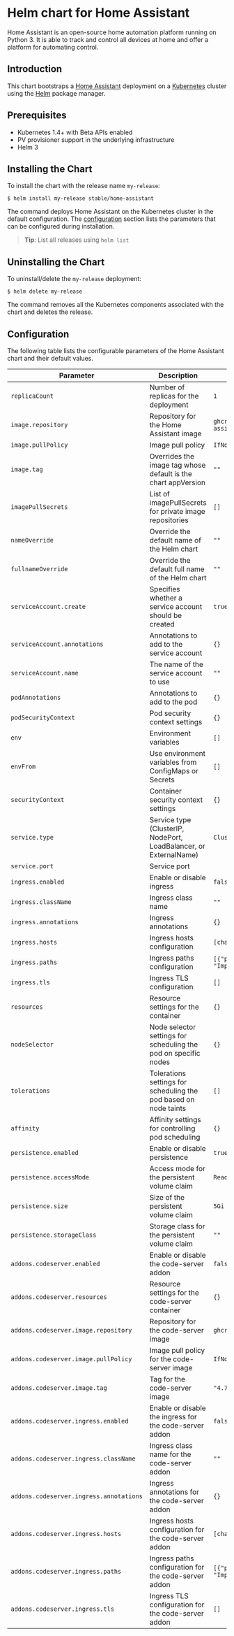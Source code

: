 # Helm chart for Home Assistant
Home Assistant is an open-source home automation platform running on Python 3.
It is able to track and control all devices at home and offer a platform for automating control.

## Introduction

This chart bootstraps a [Home Assistant](https://home-assistant.io) deployment on a [Kubernetes](http://kubernetes.io) cluster using the [Helm](https://helm.sh) package manager.

## Prerequisites

- Kubernetes 1.4+ with Beta APIs enabled
- PV provisioner support in the underlying infrastructure
- Helm 3
  
## Installing the Chart

To install the chart with the release name `my-release`:

```console
$ helm install my-release stable/home-assistant
```

The command deploys Home Assistant on the Kubernetes cluster in the default configuration. The [configuration](#configuration) section lists the parameters that can be configured during installation.

> **Tip**: List all releases using `helm list`

## Uninstalling the Chart

To uninstall/delete the `my-release` deployment:

```console
$ helm delete my-release
```

The command removes all the Kubernetes components associated with the chart and deletes the release.

## Configuration

The following table lists the configurable parameters of the Home Assistant chart and their default values.

| Parameter                        | Description                                                                                                        | Default                                  |
|----------------------------------|--------------------------------------------------------------------------------------------------------------------|------------------------------------------|
| `replicaCount`                   | Number of replicas for the deployment                                                                              | `1`                                      |
| `image.repository`               | Repository for the Home Assistant image                                                                            | `ghcr.io/home-assistant/home-assistant`  |
| `image.pullPolicy`               | Image pull policy                                                                                                  | `IfNotPresent`                           |
| `image.tag`                      | Overrides the image tag whose default is the chart appVersion                                                      | `""`                                     |
| `imagePullSecrets`               | List of imagePullSecrets for private image repositories                                                            | `[]`                                     |
| `nameOverride`                   | Override the default name of the Helm chart                                                                        | `""`                                     |
| `fullnameOverride`               | Override the default full name of the Helm chart                                                                   | `""`                                     |
| `serviceAccount.create`          | Specifies whether a service account should be created                                                              | `true`                                   |
| `serviceAccount.annotations`     | Annotations to add to the service account                                                                          | `{}`                                     |
| `serviceAccount.name`            | The name of the service account to use                                                                             | `""`                                     |
| `podAnnotations`                 | Annotations to add to the pod                                                                                      | `{}`                                     |
| `podSecurityContext`             | Pod security context settings                                                                                      | `{}`                                     |
| `env`                             | Environment variables                                                                                              | `[]`                                     |
| `envFrom`                         | Use environment variables from ConfigMaps or Secrets                                                               | `[]`                                     |
| `securityContext`                | Container security context settings                                                                                | `{}`                                     |
| `service.type`                   | Service type (ClusterIP, NodePort, LoadBalancer, or ExternalName)                                                 | `ClusterIP`                              |
| `service.port`                   | Service port
| `ingress.enabled`                     | Enable or disable ingress                                                                  | `false`                      |
| `ingress.className`                   | Ingress class name                                                                         | `""`                         |
| `ingress.annotations`                 | Ingress annotations                                                                        | `{}`                         |
| `ingress.hosts`                       | Ingress hosts configuration                                                                | `[chart-example.local]`      |
| `ingress.paths`                       | Ingress paths configuration                                                                | `[{"path": "/", "pathType": "ImplementationSpecific"}]` |
| `ingress.tls`                         | Ingress TLS configuration                                                                  | `[]`                         |
| `resources`                           | Resource settings for the container                                                        | `{}`                         |
| `nodeSelector`                        | Node selector settings for scheduling the pod on specific nodes                            | `{}`                         |
| `tolerations`                         | Tolerations settings for scheduling the pod based on node taints                           | `[]`                         |
| `affinity`                            | Affinity settings for controlling pod scheduling                                           | `{}`                         |
| `persistence.enabled`                 | Enable or disable persistence                                                              | `true`                       |
| `persistence.accessMode`              | Access mode for the persistent volume claim                                                | `ReadWriteOnce`              |
| `persistence.size`                    | Size of the persistent volume claim                                                        | `5Gi`                        |
| `persistence.storageClass`            | Storage class for the persistent volume claim                                              | `""`                         |
| `addons.codeserver.enabled`           | Enable or disable the code-server addon                                                    | `false`                      |
| `addons.codeserver.resources`         | Resource settings for the code-server container                                            | `{}`                         |
| `addons.codeserver.image.repository`  | Repository for the code-server image                                                       | `ghcr.io/coder/code-server`  |
| `addons.codeserver.image.pullPolicy`  | Image pull policy for the code-server image                                                | `IfNotPresent`               |
| `addons.codeserver.image.tag`         | Tag for the code-server image                                                              | `"4.7.1"`                    |
| `addons.codeserver.ingress.enabled`   | Enable or disable the ingress for the code-server addon                                    | `false`                      |
| `addons.codeserver.ingress.className` | Ingress class name for the code-server addon                                               | `""`                         |
| `addons.codeserver.ingress.annotations` | Ingress annotations for the code-server addon                                            | `{}`                         |
| `addons.codeserver.ingress.hosts`     | Ingress hosts configuration for the code-server addon                                      | `[chart-example.local]`      |
| `addons.codeserver.ingress.paths`     | Ingress paths configuration for the code-server addon                                      | `[{"path": "/", "pathType": "ImplementationSpecific"}]` |
| `addons.codeserver.ingress.tls`       | Ingress TLS configuration for the code-server addon                                        | `[]`                         |
